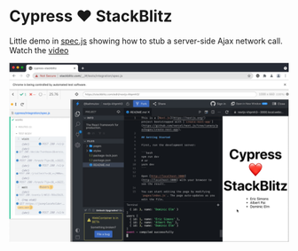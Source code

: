 # Cypress ❤️ StackBlitz

Little demo in [spec.js](./cypress/integration/spec.js) showing how to stub a server-side Ajax network call. Watch the [video](https://youtu.be/xdVRVhUUgCI)

![Demo](images/demo.png)

